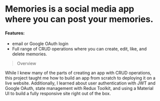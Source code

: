 # Memories is a social media app where you can post your memories.

#### Features: 

* email or Google OAuth login
* Full range of CRUD operations where you can create, edit, like, and delete memories.




> Overview

  While I knew many of the parts of creating an app with CRUD operations, this project taught me how to build an app from scratch to deploying it on a live website.
  Additionally, I learned about user authentication with JWT and Google OAuth, state management with Redux Toolkit, and using a Material UI to build a fully responsive site right out of the box.
